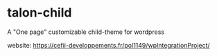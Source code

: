 # talon-child

A "One page" customizable child-theme for wordpress 

website: https://cefii-developpements.fr/pol1149/wpIntegrationProject/

